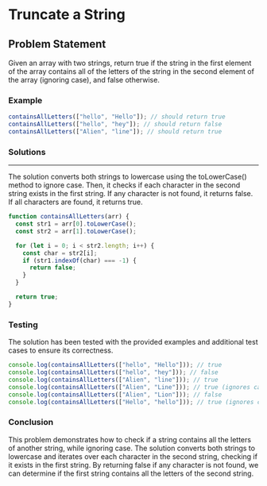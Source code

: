 # Truncate a String

## Problem Statement <br>
Given an array with two strings, return true if the string in the first element of the array contains all of the letters of the string in the second element of the array (ignoring case), and false otherwise.

### Example

```js
containsAllLetters(["hello", "Hello"]); // should return true
containsAllLetters(["hello", "hey"]); // should return false
containsAllLetters(["Alien", "line"]); // should return true
```

### Solutions <br>

<hr>
The solution converts both strings to lowercase using the toLowerCase() method to ignore case. Then, it checks if each character in the second string exists in the first string. If any character is not found, it returns false. If all characters are found, it returns true.

```js
function containsAllLetters(arr) {
  const str1 = arr[0].toLowerCase();
  const str2 = arr[1].toLowerCase();

  for (let i = 0; i < str2.length; i++) {
    const char = str2[i];
    if (str1.indexOf(char) === -1) {
      return false;
    }
  }

  return true;
}
```

### Testing <br>

The solution has been tested with the provided examples and additional test cases to ensure its correctness.

```js
console.log(containsAllLetters(["hello", "Hello"])); // true
console.log(containsAllLetters(["hello", "hey"])); // false
console.log(containsAllLetters(["Alien", "line"])); // true
console.log(containsAllLetters(["Alien", "Line"])); // true (ignores case)
console.log(containsAllLetters(["Alien", "Lion"])); // false
console.log(containsAllLetters(["Hello", "hello"])); // true (ignores case)
```

### Conclusion <br>

This problem demonstrates how to check if a string contains all the letters of another string, while ignoring case. The solution converts both strings to lowercase and iterates over each character in the second string, checking if it exists in the first string. By returning false if any character is not found, we can determine if the first string contains all the letters of the second string.
